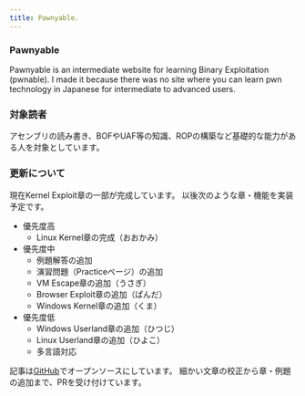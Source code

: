 ```yaml
---
title: Pawnyable.
---
```


### Pawnyable
Pawnyable is an intermediate website for learning Binary Exploitation (pwnable).
I made it because there was no site where you can learn pwn technology in Japanese for intermediate to advanced users.

### 対象読者
アセンブリの読み書き、BOFやUAF等の知識、ROPの構築など基礎的な能力がある人を対象としています。

### 更新について
現在Kernel Exploit章の一部が完成しています。
以後次のような章・機能を実装予定です。

- 優先度高
  - Linux Kernel章の完成（おおかみ）
- 優先度中
  - 例題解答の追加
  - 演習問題（Practiceページ）の追加
  - VM Escape章の追加（うさぎ）
  - Browser Exploit章の追加（ぱんだ）
  - Windows Kernel章の追加（くま）
- 優先度低
  - Windows Userland章の追加（ひつじ）
  - Linux Userland章の追加（ひよこ）
  - 多言語対応

記事は[GitHub](https://github.com/ptr-yudai/pawnyable)でオープンソースにしています。
細かい文章の校正から章・例題の追加まで、PRを受け付けています。
